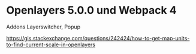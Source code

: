 ﻿# Openlayers 5.0.0 und Webpack 4
Addons Layerswitcher, Popup

https://gis.stackexchange.com/questions/242424/how-to-get-map-units-to-find-current-scale-in-openlayers
